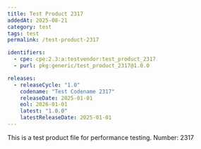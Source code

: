 ```yaml
---
title: Test Product 2317
addedAt: 2025-08-21
category: test
tags: test
permalink: /test-product-2317

identifiers:
  - cpe: cpe:2.3:a:testvendor:test_product_2317
  - purl: pkg:generic/test_product_2317@1.0.0

releases:
  - releaseCycle: "1.0"
    codename: "Test Codename 2317"
    releaseDate: 2025-01-01
    eol: 2026-01-01
    latest: "1.0.0"
    latestReleaseDate: 2025-01-01
---
```


This is a test product file for performance testing. Number: 2317
